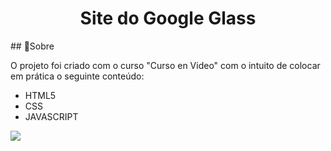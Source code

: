 <h1 align="center">Site do Google Glass</h1>
 ## 🔖Sobre

O projeto foi criado com o curso "Curso en Video" com o intuito de colocar em prática o seguinte conteúdo:

-  HTML5
-  CSS
-  JAVASCRIPT

<img src="https://github.com/Millenacost/Site-do-Google-Glass-HTML5/blob/master/sitegif.gif"/>

